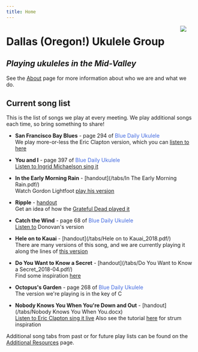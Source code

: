 ```yaml
---
title: Home
---
```


<img src=/img/four.ukes.png/ style="max-width:20%;min-width:40px;float:right;" />

# Dallas (Oregon!) Ukulele Group

## _Playing ukuleles in the Mid-Valley_

See the [About](/about/) page for more information about who we are and what we do.
 
## Current song list

This is the list of songs we play at every meeting.  We play additional songs each time, so bring something to share!

+ **San Francisco Bay Blues** - page 294 of <span style="color:royalblue">Blue Daily Ukulele</span>  
We play more-or-less the Eric Clapton version, which you can [listen to here](https://www.youtube.com/watch?v=qKi3ruCmZxk)  

+ **You and I** - page 397 of <span style="color:royalblue">Blue Daily Ukulele</span>  
[Listen to Ingrid Michaelson sing it](https://www.youtube.com/watch?v=XdEN1b-dwlw)  

+ **In the Early Morning Rain** - [handout](/tabs/In The Early Morning Rain.pdf/)  
Watch Gordon Lightfoot [play his version](https://www.youtube.com/watch?v=1pqttl9aWm0)  

+ **Ripple** - [handout](/tabs/Ripple.pdf/)  
Get an idea of how the [Grateful Dead played it](https://www.youtube.com/watch?v=671AgW9xSiA)  

+ **Catch the Wind** - page 68 of <span style="color:royalblue">Blue Daily Ukulele</span>  
[Listen to](https://www.youtube.com/watch?v=J8hjEYTpwE8) Donovan's version  

+ **Hele on to Kauai** - [handout](/tabs/Hele on to Kauai_2018.pdf/)  
There are many versions of this song, and we are currently playing it along the lines of [this version](https://www.youtube.com/watch?v=YQecYn0AKYg)  

+ **Do You Want to Know a Secret** - [handout](/tabs/Do You Want to Know a Secret_2018-04.pdf/)  
Find some inspiration [here](https://www.youtube.com/watch?v=tdATosVaJsU)  

+ **Octopus's Garden** - page 268 of <span style="color:royalblue">Blue Daily Ukulele</span>  
The version we're playing is in the key of C

+ **Nobody Knows You When You're Down and Out** - [handout](/tabs/Nobody Knows You When You.docx)  
[Listen to Eric Clapton sing it live](https://www.youtube.com/watch?v=0b-OHZI1Q5w)
Also see the tutorial [here](https://www.youtube.com/watch?v=Ix-Le6ngZes) for strum inspiration
 
Additional song tabs from past or for future play lists can be found on the [Additional Resources](/additional/) page.
